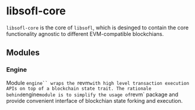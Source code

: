 # libsofl-core

`libsofl-core` is the core of `libsofl`, which is desinged to contain the core functionality agnostic to different EVM-compatible blockchians.

## Modules

### Engine

Module `engine`` wraps the `revm` with high level transaction execution APIs on top of a blockchain state trait.
The rationale behind `engine` module is to simplify the usage of `revm` package and provide convenient interface of blockchian state forking and execution.